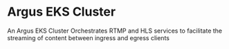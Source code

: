 # Argus EKS Cluster

An Argus EKS Cluster Orchestrates RTMP and HLS services to facilitate the streaming of content between ingress and egress clients
